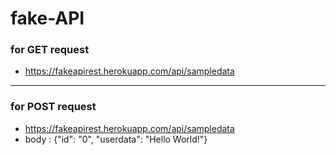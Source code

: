 # fake-API

### for GET request
* https://fakeapirest.herokuapp.com/api/sampledata
---
### for POST request
* https://fakeapirest.herokuapp.com/api/sampledata
* body : {"id": "0", "userdata": "Hello World!"}
